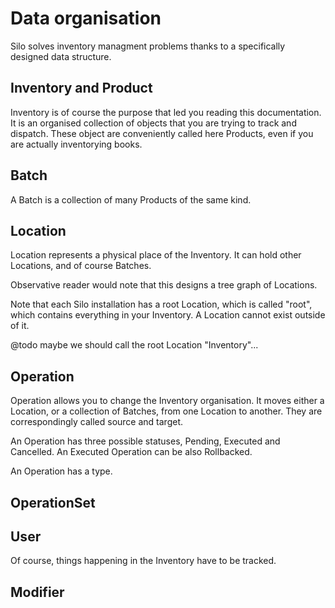 # Data organisation
Silo solves inventory managment problems thanks to a specifically designed data structure.

## Inventory and Product
Inventory is of course the purpose that led you reading this documentation. It is an organised collection of objects that you are trying to track and dispatch. These object are conveniently called here Products, even if you are actually inventorying books.

## Batch
A Batch is a collection of many Products of the same kind.

## Location
Location represents a physical place of the Inventory. It can hold other Locations, and of course Batches.

Observative reader would note that this designs a tree graph of Locations.

Note that each Silo installation has a root Location, which is called "root", which contains everything in your Inventory. A Location cannot exist outside of it.

@todo maybe we should call the root Location "Inventory"... 

## Operation
Operation allows you to change the Inventory organisation. It moves either a Location, or a collection of Batches, from one Location to another. They are correspondingly called source and target.

An Operation has three possible statuses, Pending, Executed and Cancelled. An Executed Operation can be also Rollbacked.

An Operation has a type.

## OperationSet

## User
Of course, things happening in the Inventory have to be tracked.

## Modifier

